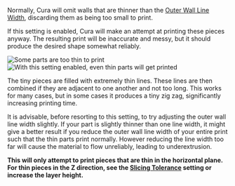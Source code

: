 Normally, Cura will omit walls that are thinner than the [Outer Wall Line Width](wall_line_width_0), discarding them as being too small to print.

If this setting is enabled, Cura will make an attempt at printing these pieces anyway. The resulting print will be inaccurate and messy, but it should produce the desired shape somewhat reliably.

![Some parts are too thin to print](fill_outline_gaps_disabled.png)
![With this setting enabled, even thin parts will get printed](fill_outline_gaps_enabled.png)

The tiny pieces are filled with extremely thin lines. These lines are then combined if they are adjacent to one another and not too long. This works for many cases, but in some cases it produces a tiny zig zag, significantly increasing printing time.

It is advisable, before resorting to this setting, to try adjusting the outer wall line width slightly. If your part is slightly thinner than one line width, it might give a better result if you reduce the outer wall line width of your entire print such that the thin parts print normally. However reducing the line width too far will cause the material to flow unreliably, leading to underextrusion.

**This will only attempt to print pieces that are thin in the horizontal plane. For thin pieces in the Z direction, see the [Slicing Tolerance](slicing_tolerance) setting or increase the layer height.**